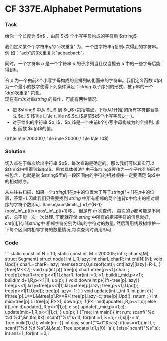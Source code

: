 # CF 337E.Alphabet Permutations
<h3>Task</h3>
给你一个长度为 $n$ 、由前 $k$ 个小写字母构成的字符串 $string$。  

我们定义某个个字符串$q$的 '$c$次重复' 为，一个由字符串$q$复制$c$次得到的字符串。例
如："acb"的3次重复为"acbacbacb"。  

同时，一个字符串 $b$ 是一个字符串 $a$ 的子序列当且仅当擦去 $a$ 中的一些字母后能得到$b$。  

令 $p$ 为一个由前$k$个小写字母构成的全排列转化而来的字符串。我们定义函数 $d(p)$ 为一个最小的数字使得下列条件满足：$string$ 以子序列的形式，被 $p$串的一个 '$d(p)$次重复' 包含。  
现在有m次对串$string$ 的操作，可能有两种情况:
<ul>
	<li>把 $string$ 中从 $l_i$ 到 $r_i$ (包括端点，下标从1开始)的所有字符都替换成 $c_i$ ($1\le l_i\le r_i\le n$,$c_i$是前$k$个小写字母之一)。</li>
    <li>对于给出的字符串 $p_i$，$p_i$是一个由前k个小写字母构成为的全排列. 求出 函数 $d(p)$的值。
    </li>
</ul>
($1\le n\le 200000,\ 1\le m\le 20000,\ 1\le k\le 10$)
<h3>Solution</h3>
切入点在于每次给出字符串 $p$，每次查询是确定的。那么我们可以其实可以$O(n)$扫描得到$d(p)$。思考具体做法?  由于$string$要作为一个子序列的形式被包含，也就是说 $string$里的一段区间内的字符的相对顺序一定要满足 $p$中的相对顺序。  

从左往右扫描，如果一个$string[i]$在$p$中的位置大于等于$string[i+1]$在$p$中的位置，答案+1.因此我们只需要找到 $string$ 中所有相邻的两个违背$p$中给出的相对顺序的字符个数即可. $ans=\sum\limits_{i=1}^{N-1} (pos\_in\_p[i]>=pos\_in\_p[i+1])$ 。
但是有 $m$ 次查询， 每次的 $p$都可能是不同的，总不能一次一次处理.   干脆就存储 $string$ 中所有的相邻字符的信息就好，$cnt[i][j]$存储$string$中 相邻字符分别为$i$和$j$的字符对的数量. 然后再用线段树维护一下每个区间内相邻字符的数量情况,每次查询时调用即可.
<h3>Code</h3>
```
static const int N = 10;
static const int M = 200005;
int k;
char s[M];
struct Segment{
	struct node{
		int L,R,lazy;
		int charL,charR;
		int cnt[N][N];
		void Upd(){
			charL=charR=lazy;
			memset(cnt,0,sizeof(cnt));
			cnt[lazy][lazy]=R-L;
		}
	}tree[M<<2];
	void up(int p){
		tree[p].charL=tree[p<<1].charL;
		tree[p].charR=tree[p<<1|1].charR;
		for(int i=0;i<N;++i)
			for(int j=0;j<N;++j)
				tree[p].cnt[i][j]=tree[p<<1].cnt[i][j]+tree[p<<1|1].cnt[i][j];
		++tree[p].cnt[tree[p<<1].charR][tree[p<<1|1].charL];
	}
	void build(int L,int R,int p){
		tree[p].L=L,tree[p].R=R;
		tree[p].lazy=-1;
		tree[p].charL=s[L];
		tree[p].charR=s[R];
		memset(tree[p].cnt,0,sizeof(tree[p].cnt));
		if(L==R)return ;
		int mid=L+R>>1;
		build(L,mid,p<<1);
		build(mid+1,R,p<<1|1);
		up(p);
	}
	void down(int p){
		if(~tree[p].lazy){
			tree[p<<1].lazy=tree[p<<1|1].lazy=tree[p].lazy;
			tree[p<<1].Upd();
			tree[p<<1|1].Upd();
			tree[p].lazy=-1;
		}
	}
	void update(int L,int R,int p,int c){
		if(tree[p].L==L&&tree[p].R==R){
			tree[p].lazy=c;
			tree[p].Upd();
			return ;
		}
		int mid=tree[p].L+tree[p].R>>1;
		down(p);
		if(R<=mid)update(L,R,p<<1,c);
		else if(L>mid)update(L,R,p<<1|1,c);
		else{
			update(L,mid,p<<1,c);
			update(mid+1,R,p<<1|1,c);
		}
		up(p);
	}
}Tree;
int main(){
	int n,m;
	scanf("%d %d %d",&n,&m,&k);
	scanf("%s",s+1);
	for(int i=1;i<=n;++i)s[i]-='a';
	Tree.build(1,n,1);
	while(m--){
		int cas;
		scanf("%d",&cas);
		if(cas==1){
			int l,r;
			scanf("%d %d %s",&l,&r,s);
			Tree.update(l,r,1,s[0]-'a');
		}else{
			scanf("%s",s);
			int ans=1;
			for(int i=0;i<k;++i)s[i]-='a';
			for(int i=0;i<k;++i){
				for(int j=i;j<k;++j){
					ans+=Tree.tree[1].cnt[s[j]][s[i]];
				}
			}
			printf("%d\n",ans);
		}
	}
	return 0;
}
```
By SongToy
